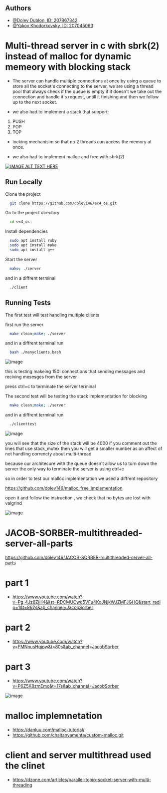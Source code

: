 
## Authors

- [@Dolev Dublon, ID: 207867342](https://www.github.com/dolev146)
- [@Yakov Khodorkovsky, ID: 207045063 ](https://www.github.com/yakov103)

 
# Multi-thread server in c with sbrk(2) instead of malloc for dynamic memeory with blocking stack

* The server can handle multiple connections at once by using a queue to store all the socket's connecting to the server,
we are using a thread pool that always check if the queue is empty if it doesn't we take out the connection and handle it's request, untill it finishing and then we follow up to the next socket.

* we also had to implement a stack that support: 
1) PUSH <txt>
2) POP
3) TOP

* locking mechanisim so that no 2 threads can access the memory at once.

* we also had to implement malloc and free with sbrk(2)

 
[![IMAGE ALT TEXT HERE](https://user-images.githubusercontent.com/62290677/165375827-de78d043-8283-4028-9bac-c79f73192469.png)](https://www.youtube.com/watch?v=uKM5gwQ0zEE)

## Run Locally

Clone the project

```bash
  git clone https://github.com/dolev146/ex4_os.git
```

Go to the project directory

```bash
  cd ex4_os
```

Install dependencies

```bash
  sudo apt install ruby
  sudo apt install make
  sudo apt install g++ 
```

Start the server

```bash
  make; ./server
```

and in a diffrent terminal

```bash
  ./client
```



## Running Tests

The first test will test handling multiple clients

first  run the server

```bash
  make clean;make; ./server
```

and in a diffrent terminal run

```bash
  bash ./manyclients.bash
```
 ![image](https://user-images.githubusercontent.com/62290677/165369732-ab2a21db-b3b7-4a93-9ca0-4d430fc942f3.png)

 

this is testing makeing 150! connections that sending messages and reciving mesesges from the server


press ctrl+c to terminate the server terminal


The second test will be testing the stack implementation for blocking


```bash
  make clean;make; ./server
```

and in a diffrent terminal run

```bash
  ./clienttest
```
 
 ![image](https://user-images.githubusercontent.com/62290677/165369565-c343dc24-b4be-4688-8811-62f95d9dc1cd.png)


you will see that the size of the stack will be 4000 
if you comment out the lines that use stack_mutex then you will get a smaller number as an affect of not handling correncty about multi-thread

because our architecure with the queue doesn't allow us to turn down the server
the only way to terminate the server is using ctrl+c

so in order to test our malloc implementation we used a diffrent repository

https://github.com/dolev146/malloc_free_implementation

open it and follow the instruction , we check that no bytes are lost with valgrind
 
 
 ![image](https://user-images.githubusercontent.com/62290677/165367469-bcc1290f-8205-4904-bc53-0431cdbc6162.png)
 



# JACOB-SORBER-multithreaded-server-all-parts

https://github.com/dolev146/JACOB-SORBER-multithreaded-server-all-parts

# part 1

* https://www.youtube.com/watch?v=Pg_4Jz8ZIH4&list=RDCMUCwd5VFu4KoJNjkWJZMFJGHQ&start_radio=1&t=862s&ab_channel=JacobSorber

# part 2

* https://www.youtube.com/watch?v=FMNnusHqjpw&t=80s&ab_channel=JacobSorber

# part 3

* https://www.youtube.com/watch?v=P6Z5K8zmEmc&t=17s&ab_channel=JacobSorber

 
 ![image](https://user-images.githubusercontent.com/62290677/166649821-23721992-fde4-4154-a186-3f2128c0425c.png)


# malloc implemnetation
* https://danluu.com/malloc-tutorial/
* https://github.com/chaitanyamehta/custom-malloc.git
 
 
# client and server multithread used the clinet 
 
* https://dzone.com/articles/parallel-tcpip-socket-server-with-multi-threading
